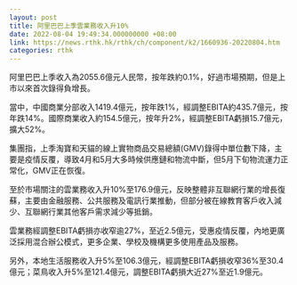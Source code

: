 ```yaml
---
layout: post
title: 阿里巴巴上季雲業務收入升10%
date: 2022-08-04 19:49:34.000000000 +08:00
link: https://news.rthk.hk/rthk/ch/component/k2/1660936-20220804.htm
categories: rthk
---
```


阿里巴巴上季收入為2055.6億元人民幣，按年跌約0.1%，好過市場預期，但是上市以來首次錄得負增長。

當中，中國商業分部收入1419.4億元，按年跌1%，經調整EBITA約435.7億元，按年跌14%。國際商業收入約154.5億元，按年升2%，經調整EBITA虧損15.7億元，擴大52%。

集團指，上季淘寶和天貓的線上實物商品交易總額(GMV)錄得中單位數下降，主要是疫情反覆，導致4月和5月大多時候供應鏈和物流中斷，但5月下旬物流運力正常化，GMV正在恢復。

至於市場關注的雲業務收入升10%至176.9億元，反映整體非互聯網行業的增長復蘇，主要由金融服務、公共服務及電訊行業推動，但部分被在線教育客戶收入減少、互聯網行業其他客戶需求減少等抵銷。

雲業務經調整EBITA虧損亦收窄逾27%，至近2.5億元，受惠疫情反覆，內地更廣泛採用混合辦公模式，更多企業、學校及機構更多使用產品及服務。

另外，本地生活服務收入升5%至106.3億元，經調整EBITA虧損收窄36%至30.4億元；菜鳥收入升5%至121.4億元，調整EBITA虧損大近27%至近1.9億元。
